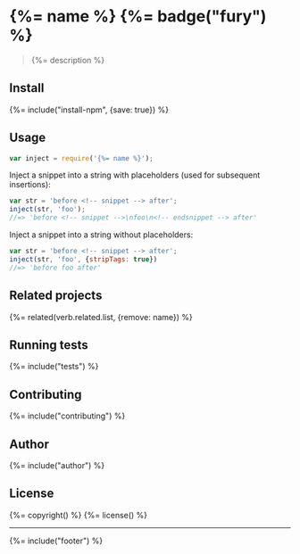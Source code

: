 # {%= name %} {%= badge("fury") %}

> {%= description %}

## Install
{%= include("install-npm", {save: true}) %}

## Usage

```js
var inject = require('{%= name %}');
```

Inject a snippet into a string with placeholders (used for subsequent insertions):

```js
var str = 'before <!-- snippet --> after';
inject(str, 'foo');
//=> 'before <!-- snippet -->\nfoo\n<!-- endsnippet --> after'
```

Inject a snippet into a string without placeholders:

```js
var str = 'before <!-- snippet --> after';
inject(str, 'foo', {stripTags: true})
//=> 'before foo after'
```

## Related projects
{%= related(verb.related.list, {remove: name}) %}  

## Running tests
{%= include("tests") %}

## Contributing
{%= include("contributing") %}

## Author
{%= include("author") %}

## License
{%= copyright() %}
{%= license() %}

***

{%= include("footer") %}
